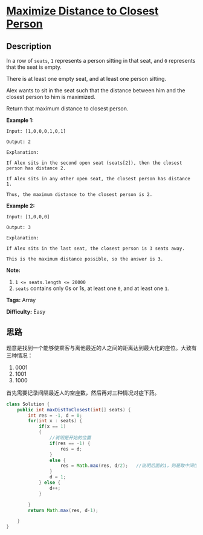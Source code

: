 # [Maximize Distance to Closest Person][title]

## Description

In a row of `seats`, `1` represents a person sitting in that seat, and `0`
represents that the seat is empty.

There is at least one empty seat, and at least one person sitting.

Alex wants to sit in the seat such that the distance between him and the
closest person to him is maximized.

Return that maximum distance to closest person.

**Example 1:**

```
Input: [1,0,0,0,1,0,1]
Output: 2
Explanation:
If Alex sits in the second open seat (seats[2]), then the closest person has distance 2.
If Alex sits in any other open seat, the closest person has distance 1.
Thus, the maximum distance to the closest person is 2.
```

**Example 2:**

```
Input: [1,0,0,0]
Output: 3
Explanation:
If Alex sits in the last seat, the closest person is 3 seats away.
This is the maximum distance possible, so the answer is 3.
```

**Note:**

1. `1 <= seats.length <= 20000`
2. `seats` contains only 0s or 1s, at least one `0`, and at least one `1`.


**Tags:** Array

**Difficulty:** Easy

## 思路
题意是找到一个能够使乘客与离他最近的人之间的距离达到最大化的座位。大致有三种情况：

1. 0001
2. 1001
3. 1000

首先需要记录间隔最近人的空座数，然后再对三种情况对症下药。

``` java
class Solution {
    public int maxDistToClosest(int[] seats) {
        int res = -1, d = 0;
        for(int x : seats) {
            if(x == 1)
            {
                //说明是开始的位置
                if(res == -1) {
                    res = d;
                }
                else {
                    res = Math.max(res, d/2);   //说明后面的1，则是取中间位置
                }
                d = 1;
            } else {
                d++;
            }

        }
        return Math.max(res, d-1);

    }
}

```

[title]: https://leetcode.com/problems/maximize-distance-to-closest-person
